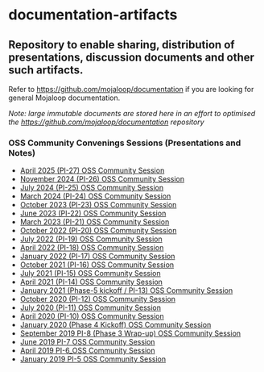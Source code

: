 # documentation-artifacts

Repository to enable sharing, distribution of presentations, discussion documents and other such artifacts.
--

Refer to https://github.com/mojaloop/documentation if you are looking for general Mojaloop documentation.

_Note: large immutable documents are stored here in an effort to optimised the https://github.com/mojaloop/documentation repository_


### OSS Community Convenings Sessions (Presentations and Notes)

- [April 2025 (PI-27) OSS Community Session](./presentations/pi_27_apr_2025)
- [November 2024 (PI-26) OSS Community Session](./presentations/pi_26_nov_2024)
- [July 2024 (PI-25) OSS Community Session](./presentations/pi_25_jul_2024)
- [March 2024 (PI-24) OSS Community Session](./presentations/pi_24_mar_2024)
- [October 2023 (PI-23) OSS Community Session](./presentations/pi_23_oct_2023)
- [June 2023 (PI-22) OSS Community Session](./presentations/pi_22_june_2023)
- [March 2023 (PI-21) OSS Community Session](./presentations/pi_21_march_2023)
- [October 2022 (PI-20) OSS Community Session](./presentations/pi_20_oct_2022)
- [July 2022 (PI-19) OSS Community Session](./presentations/pi_19_july_2022)
- [April 2022 (PI-18) OSS Community Session](./presentations/pi_18_april_2022)
- [January 2022 (PI-17) OSS Community Session](./presentations/pi_17_january_2022)
- [October 2021 (PI-16) OSS Community Session](./presentations/pi_16_october_2021)
- [July 2021 (PI-15) OSS Community Session](./presentations/pi_15_july_2021)
- [April 2021 (PI-14) OSS Community Session](./presentations/pi_14_april_2021)
- [January 2021 (Phase-5 kickoff / PI-13) OSS Community Session](./presentations/January%202021%20Community%20Event)
- [October 2020 (PI-12) OSS Community Session](./presentations/October%202020%20Community%20Event)
- [July 2020 (PI-11) OSS Community Session](./presentations/July%202020%20Community%20Event)
- [April 2020 (PI-10) OSS Community Session](./presentations/April%202020%20Community%20Event)
- [January 2020 (Phase 4 Kickoff) OSS Community Session](./presentations/January%202020%20OSS%20Community%20Session)
- [September 2019 PI-8 (Phase 3 Wrap-up) OSS Community Session](./presentations/September%202019%20PI-8_OSS_community%20session)
- [June 2019 PI-7 OSS Community Session](./presentations/June%202019%20PI-7_OSS_community%20session)
- [April 2019 PI-6_OSS Community Session](./presentations/April%202019%20PI-6_OSS_community%20session/)
- [January 2019 PI-5 OSS Community Session](./presentations/January%202019)

